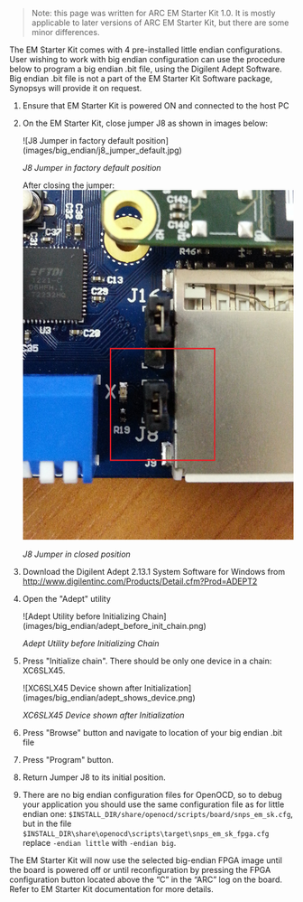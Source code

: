 
> Note: this page was written for ARC EM Starter Kit 1.0. It is mostly applicable
> to later versions of ARC EM Starter Kit, but there are some minor differences.

The EM Starter Kit comes with 4 pre-installed little endian configurations.
User wishing to work with big endian configuration can use the procedure below
to program a big endian .bit file, using the Digilent Adept Software. Big
endian .bit file is not a part of the EM Starter Kit Software package, Synopsys
will provide it on request.

1. Ensure that EM Starter Kit is powered ON and connected to the host PC

2. On the EM Starter Kit, close jumper J8 as shown in images below:

    ![J8 Jumper in factory default position]
    (images/big_endian/j8_jumper_default.jpg)

    _J8 Jumper in factory default position_

    After closing the jumper:
    ![J8 Jumper in closed position](images/big_endian/j8_jumper_closed.jpg)

    _J8 Jumper in closed position_

3. Download the Digilent Adept 2.13.1 System Software for Windows from
 http://www.digilentinc.com/Products/Detail.cfm?Prod=ADEPT2

4. Open the "Adept" utility

    ![Adept Utility before Initializing Chain]
    (images/big_endian/adept_before_init_chain.png)

    _Adept Utility before Initializing Chain_

5. Press "Initialize chain". There should be only one device in a chain: XC6SLX45.

    ![XC6SLX45 Device shown after Initialization]
    (images/big_endian/adept_shows_device.png)

    _XC6SLX45 Device shown after Initialization_

6. Press "Browse" button and navigate to location of your big endian .bit file

7. Press "Program" button.

8. Return  Jumper J8 to its initial position.

9. There are no big endian configuration files for OpenOCD, so to debug your
application you should use the same configuration file as for little endian
one: `$INSTALL_DIR/share/openocd/scripts/board/snps_em_sk.cfg`, but in the file
`$INSTALL_DIR\share\openocd\scripts\target\snps_em_sk_fpga.cfg` replace
`-endian little` with `-endian big`.

The EM Starter Kit will now use the selected big-endian FPGA image until the
board is powered off or until reconfiguration by pressing the FPGA
configuration button located above the “C” in the “ARC” log on the board. Refer
to EM Starter Kit documentation for more details.
